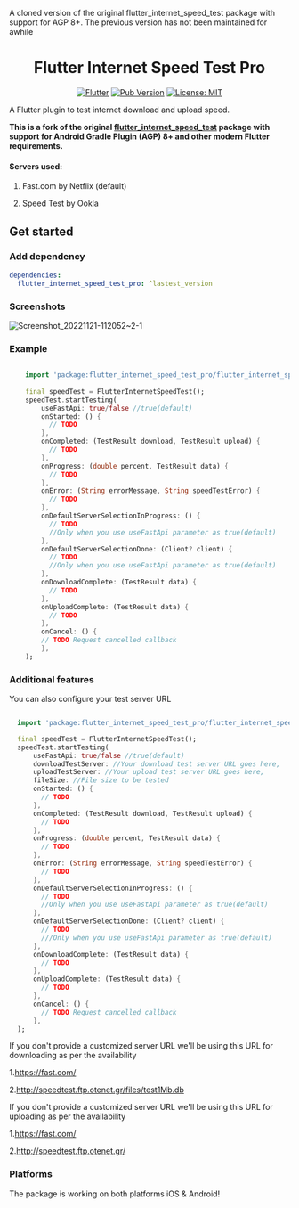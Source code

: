 A cloned version of the original flutter_internet_speed_test package with support for AGP 8+. The previous version has not been maintained for awhile


<div align="center">

# Flutter Internet Speed Test Pro

[![Flutter](https://img.shields.io/badge/_Flutter_-Plugin-grey.svg?&logo=Flutter&logoColor=white&labelColor=blue)](https://pub.dev/packages/flutter_internet_speed_test_pro)
[![Pub Version](https://img.shields.io/pub/v/flutter_internet_speed_test_pro?color=orange&label=version)](https://pub.dev/packages/flutter_internet_speed_test_pro)
[![License: MIT](https://img.shields.io/badge/License-MIT-yellow.svg)](https://opensource.org/licenses/MIT)
 
</div>
A Flutter plugin to test internet download and upload speed.

**This is a fork of the original [flutter_internet_speed_test](https://pub.dev/packages/flutter_internet_speed_test) package with support for Android Gradle Plugin (AGP) 8+ and other modern Flutter requirements.**

#### Servers used:

1. Fast.com by Netflix (default)

2. Speed Test by Ookla

## Get started

### Add dependency

```yaml
dependencies:
  flutter_internet_speed_test_pro: ^lastest_version
```

### Screenshots

![Screenshot_20221121-112052~2-1](https://user-images.githubusercontent.com/8435335/202976318-2fe97441-ee8f-4545-bf19-0245491c4c08.jpg)

### Example

```dart

    import 'package:flutter_internet_speed_test_pro/flutter_internet_speed_test_pro.dart';
    
    final speedTest = FlutterInternetSpeedTest();
    speedTest.startTesting(
        useFastApi: true/false //true(default)
        onStarted: () {
          // TODO
        },
        onCompleted: (TestResult download, TestResult upload) {
          // TODO
        },
        onProgress: (double percent, TestResult data) {
          // TODO
        },
        onError: (String errorMessage, String speedTestError) {
          // TODO
        },
        onDefaultServerSelectionInProgress: () {
          // TODO
          //Only when you use useFastApi parameter as true(default)
        },
        onDefaultServerSelectionDone: (Client? client) {
          // TODO
          //Only when you use useFastApi parameter as true(default)
        },
        onDownloadComplete: (TestResult data) {
          // TODO
        },
        onUploadComplete: (TestResult data) {
          // TODO
        },
        onCancel: () {
        // TODO Request cancelled callback
        },
    );

```

### Additional features

You can also configure your test server URL

```dart

  import 'package:flutter_internet_speed_test_pro/flutter_internet_speed_test_pro.dart';

  final speedTest = FlutterInternetSpeedTest();
  speedTest.startTesting(
      useFastApi: true/false //true(default)
      downloadTestServer: //Your download test server URL goes here,
      uploadTestServer: //Your upload test server URL goes here,
      fileSize: //File size to be tested
      onStarted: () {
        // TODO
      },
      onCompleted: (TestResult download, TestResult upload) {
        // TODO
      },
      onProgress: (double percent, TestResult data) {
        // TODO
      },
      onError: (String errorMessage, String speedTestError) {
        // TODO
      },
      onDefaultServerSelectionInProgress: () {
        // TODO
        //Only when you use useFastApi parameter as true(default)
      },
      onDefaultServerSelectionDone: (Client? client) {
        // TODO
        ///Only when you use useFastApi parameter as true(default)
      },
      onDownloadComplete: (TestResult data) {
        // TODO
      },
      onUploadComplete: (TestResult data) {
        // TODO
      },
      onCancel: () {
        // TODO Request cancelled callback
      },
  );

```

If you don't provide a customized server URL we'll be using this URL for downloading as per the
availability

1.https://fast.com/

2.http://speedtest.ftp.otenet.gr/files/test1Mb.db

If you don't provide a customized server URL we'll be using this URL for uploading as per the
availability

1.https://fast.com/

2.http://speedtest.ftp.otenet.gr/

### Platforms

The package is working on both platforms iOS & Android!
